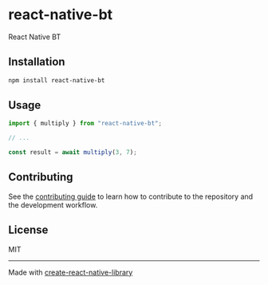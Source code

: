 # react-native-bt
React Native BT
## Installation

```sh
npm install react-native-bt
```

## Usage

```js
import { multiply } from "react-native-bt";

// ...

const result = await multiply(3, 7);
```

## Contributing

See the [contributing guide](CONTRIBUTING.md) to learn how to contribute to the repository and the development workflow.

## License

MIT

---

Made with [create-react-native-library](https://github.com/callstack/react-native-builder-bob)
